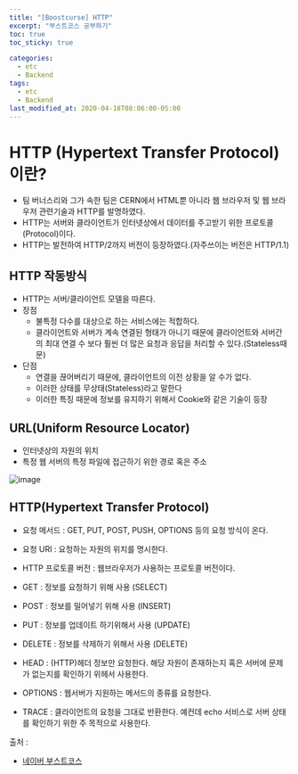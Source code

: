 ```yaml
---
title: "[Boostcurse] HTTP"
excerpt: "부스트코스 공부하기"
toc: true
toc_sticky: true

categories:
  - etc
  - Backend
tags:
  - etc
  - Backend
last_modified_at: 2020-04-18T08:06:00-05:00
---
```



# HTTP (Hypertext Transfer Protocol)이란?

+ 팀 버너스리와 그가 속한 팀은 CERN에서 HTML뿐 아니라 웹 브라우저 및 웹 브라우저 관련기술과 HTTP를 발명하였다.
+ HTTP는 서버와 클라이언트가 인터넷상에서 데이터를 주고받기 위한 프로토콜(Protocol)이다.
+ HTTP는 발전하여 HTTP/2까지 버전이 등장하였다.(자주쓰이는 버전은 HTTP/1.1)


## HTTP 작동방식

+ HTTP는 서버/클라이언트 모델을 따른다.
+ 장점
    - 불특정 다수를 대상으로 하는 서비스에는 적합하다.
    - 클라이언트와 서버가 계속 연결된 형태가 아니기 때문에 클라이언트와 서버간의 최대 연결 수 보다 훨씬 더 많은 요청과 응답을 처리할 수 있다.(Stateless때문)
+ 단점
    - 연결을 끊어버리기 때문에, 클라이언트의 이전 상황을 알 수가 없다.
    - 이러한 상태를 무상태(Stateless)라고 말한다
    - 이러한 특징 때문에 정보를 유지하기 위해서 Cookie와 같은 기술이 등장

## URL(Uniform Resource Locator)
    
+ 인터넷상의 자원의 위치
+ 특정 웹 서버의 특정 파일에 접근하기 위한 경로 혹은 주소


![image](https://cphinf.pstatic.net/mooc/20180119_25/1516354290022wUY3x_PNG/http_-_.PNG)


## HTTP(Hypertext Transfer Protocol)

+ 요청 메서드 : GET, PUT, POST, PUSH, OPTIONS 등의 요청 방식이 온다.
+ 요청 URI : 요청하는 자원의 위치를 명시한다.
+ HTTP 프로토콜 버전 : 웹브라우저가 사용하는 프로토콜 버전이다.


+ GET : 정보를 요청하기 위해 사용 (SELECT)
+ POST : 정보를 밀어넣기 위해 사용 (INSERT)
+ PUT : 정보를 업데이트 하기위해서 사용 (UPDATE)
+ DELETE : 정보를 삭제하기 위해서 사용 (DELETE)
+ HEAD : (HTTP)헤더 정보만 요청한다. 해당 자원이 존재하는지 혹은 서버에 문제가 없는지를 확인하기 위헤서 사용한다.
+ OPTIONS : 웹서버가 지원하는 메서드의 종류를 요청한다.
+ TRACE : 클라이언트의 요청을 그대로 반환한다. 예컨데 echo 서비스로 서버 상태를 확인하기 위한 주 목적으로 사용한다.


출처 : 
+ [네이버 부스트코스](https://www.edwith.org/boostcourse-web/lecture/16661/)